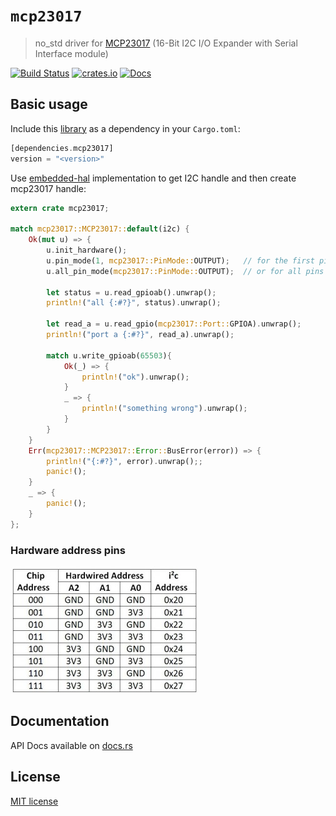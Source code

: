 # `mcp23017`

> no_std driver for [MCP23017](http://ww1.microchip.com/downloads/en/DeviceDoc/20001952C.pdf) (16-Bit I2C I/O Expander with Serial Interface module)

[![Build Status](https://github.com/lucazulian/mcp23017/workflows/mcp23017-ci/badge.svg)](https://github.com/lucazulian/mcp23017/actions?query=workflow%3Amcp23017-ci)
[![crates.io](http://meritbadge.herokuapp.com/mcp23017?style=flat-square)](https://crates.io/crates/mcp23017)
[![Docs](https://docs.rs/mcp23017/badge.svg)](https://docs.rs/mcp23017)

## Basic usage

Include this [library](https://crates.io/crates/mcp23017) as a dependency in your `Cargo.toml`:

```rust
[dependencies.mcp23017]
version = "<version>"
```
Use [embedded-hal](https://github.com/rust-embedded/embedded-hal) implementation to get I2C handle and then create mcp23017 handle:

```rust
extern crate mcp23017;

match mcp23017::MCP23017::default(i2c) {
    Ok(mut u) => {
        u.init_hardware();
        u.pin_mode(1, mcp23017::PinMode::OUTPUT);   // for the first pin
        u.all_pin_mode(mcp23017::PinMode::OUTPUT);  // or for all pins

        let status = u.read_gpioab().unwrap();
        println!("all {:#?}", status).unwrap();

        let read_a = u.read_gpio(mcp23017::Port::GPIOA).unwrap();
        println!("port a {:#?}", read_a).unwrap();

        match u.write_gpioab(65503){
            Ok(_) => {
                println!("ok").unwrap();
            }
            _ => {
                println!("something wrong").unwrap();
            }
        }
    }
    Err(mcp23017::MCP23017::Error::BusError(error)) => {
        println!("{:#?}", error).unwrap();;
        panic!();
    }
    _ => {
        panic!();
    }
};
```

### Hardware address pins
![](docs/address-pins.jpg)

## Documentation

API Docs available on [docs.rs](https://docs.rs/mcp23017/0.1.0/mcp23017/)

## License

[MIT license](http://opensource.org/licenses/MIT)

